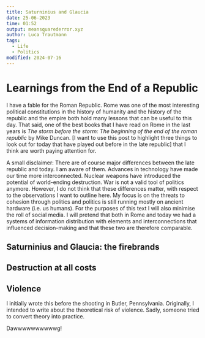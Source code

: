 ```yaml
---
title: Saturninius and Glaucia
date: 25-06-2023
time: 01:52
output: meansquarederror.xyz
author: Luca Trautmann
tags:
  - Life
  - Politics
modified: 2024-07-16
---
```


# Learnings from the End of a Republic
I have a fable for the Roman Republic. Rome was one of the most interesting political constitutions in the history of humanity and the history of the republic and the empire both hold many lessons that can be useful to this day. That said,
one of the best books that I have read on Rome in the last years is _The storm before the storm: The beginning of the end of the roman republic_ by Mike Duncan. [I want to use this post to highlight three things to look out for today that have played out before in the late republic] that I think are worth paying attention for. 

A small disclaimer: There are of course major differences between the late republic and today. I am aware of them. Advances in technology have made our time more interconnected. Nuclear weapons have introduced the potential of world-ending destruction. War is not a valid tool of politics anymore. However, I do not think that these differences matter, with respect to the observations I want to outline here. My focus is on the threats to cohesion through politics and politics is still running mostly on ancient hardware (i.e. us humans). For the purposes of this text I will also minimise the roll of social media. I will pretend that both in Rome and today we had a systems of information distribution with elements and interconnections that influenced decision-making and that these two are therefore comparable. 

## Saturninius and Glaucia: the firebrands


## Destruction at all costs


## Violence
I initially wrote this before the shooting in Butler, Pennsylvania. Originally, I intended to write about the theoretical risk of violence. Sadly, someone tried to convert theory into practice. 


Dawwwwwwwwwwg!




